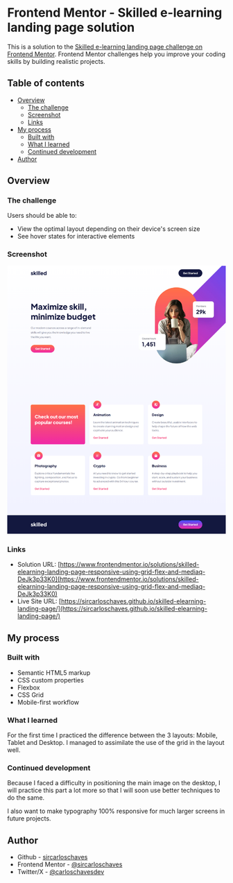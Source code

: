 # Frontend Mentor - Skilled e-learning landing page solution

This is a solution to the [Skilled e-learning landing page challenge on Frontend Mentor](https://www.frontendmentor.io/challenges/skilled-elearning-landing-page-S1ObDrZ8q). Frontend Mentor challenges help you improve your coding skills by building realistic projects.

## Table of contents

- [Overview](#overview)
  - [The challenge](#the-challenge)
  - [Screenshot](#screenshot)
  - [Links](#links)
- [My process](#my-process)
  - [Built with](#built-with)
  - [What I learned](#what-i-learned)
  - [Continued development](#continued-development)
- [Author](#author)

## Overview

### The challenge

Users should be able to:

- View the optimal layout depending on their device's screen size
- See hover states for interactive elements

### Screenshot

![](images/screenshot.png)

### Links

- Solution URL: [https://www.frontendmentor.io/solutions/skilled-elearning-landing-page-responsive-using-grid-flex-and-mediaq-DeJk3p33K0](https://www.frontendmentor.io/solutions/skilled-elearning-landing-page-responsive-using-grid-flex-and-mediaq-DeJk3p33K0)
- Live Site URL: [https://sircarloschaves.github.io/skilled-elearning-landing-page/](https://sircarloschaves.github.io/skilled-elearning-landing-page/)

## My process

### Built with

- Semantic HTML5 markup
- CSS custom properties
- Flexbox
- CSS Grid
- Mobile-first workflow

### What I learned

For the first time I practiced the difference between the 3 layouts: Mobile, Tablet and Desktop.
I managed to assimilate the use of the grid in the layout well.

### Continued development

Because I faced a difficulty in positioning the main image on the desktop, I will practice this part a lot more so that I will soon use better techniques to do the same.

I also want to make typography 100% responsive for much larger screens in future projects.

## Author

- Github - [sircarloschaves](https://github.com/sircarloschaves)
- Frontend Mentor - [@sircarloschaves](https://www.frontendmentor.io/profile/sircarloschaves)
- Twitter/X - [@carloschavesdev](https://twitter.com/carloschavesdev)
